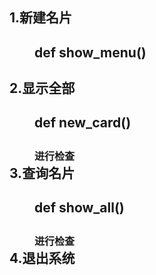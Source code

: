 <h2>
    <dl>
        <dt>1.新建名片<h4><dd>def show_menu()
        </dd></h4></dt>
        <dt>2.显示全部<h4><dd>def new_card()</dd></h4><dd style='font-size:16px'>进行检查</dd></dt>
        <dt>3.查询名片<h4><dd>def show_all()</dd></h4><dd style='font-size:16px'>进行检查</dd></dt>
        <dt>4.退出系统</dt>
    </dl>
</h2>
